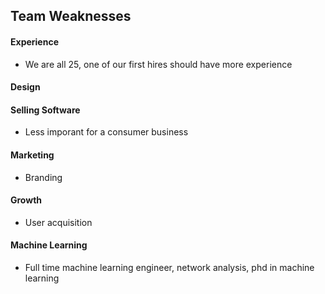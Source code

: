 ## Team Weaknesses 

#### Experience
- We are all 25, one of our first hires should have more experience

#### Design

#### Selling Software
- Less imporant for a consumer business

#### Marketing
- Branding

#### Growth
- User acquisition

#### Machine Learning
- Full time machine learning engineer, network analysis, phd in machine learning

